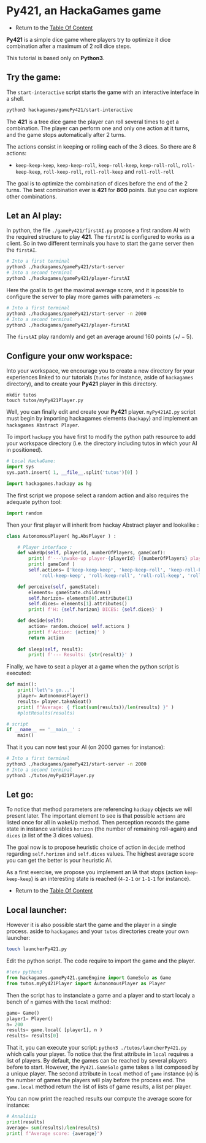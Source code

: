 # Py421, an HackaGames game

- Return to the [Table Of Content](toc.md)

**Py421** is a simple dice game where players try to optimize it dice combination after a maximum of 2 roll dice steps.

This tutorial is based only on **Python3**.

## Try the game:

The `start-interactive` script starts the game with an interactive interface in a shell.

```sh
python3 hackagames/gamePy421/start-interactive
```

The **421** is a tree dice game the player can roll several times to get a combination.
The player can perform one and only one action at it turns, and the game stops automatically after 2 turns.

The actions consist in keeping or rolling each of the 3 dices. So there are 8 actions:

- `keep-keep-keep`,  `keep-keep-roll`,  `keep-roll-keep`,  `keep-roll-roll`, `roll-keep-keep`,  `roll-keep-roll`,  `roll-roll-keep` and `roll-roll-roll`

The goal is to optimize the combination of dices before the end of the 2 turns.
The best combination ever is **421** for **800** points.
But you can explore other combinations.


## Let an AI play:

In python, the file `./gamePy421/firstAI.py` propose a first random AI with the required structure to play **421**.
The `firstAI` is configured to works as a client. So in two different terminals you have to start the game server then the `firstAI`.

```sh
# Into a first terminal
python3 ./hackagames/gamePy421/start-server
# Into a second terminal
python3 ./hackagames/gamePy421/player-firstAI
```

Here the goal is to get the maximal average score, and it is possible to configure the server to play more games with parameters `-n`:

```sh
# Into a first terminal
python3 ./hackagames/gamePy421/start-server -n 2000
# Into a second terminal
python3 ./hackagames/gamePy421/player-firstAI
```

The `firstAI` play randomly and get an average around $160$ points ($+/-5$).

## Configure your onw workspace:

Into your workspace, we encourage you to create a new directory for your experiences linked to our tutorials (`tutos` for instance, aside of `hackagames` directory),
and to create your **Py421** player in this directory.

```
mkdir tutos
touch tutos/myPy421Player.py
```

Well, you can finally edit and create your **Py421** player.
`myPy421AI.py` script must begin by importing hackagames elements (`hackapy`) and implement an `hackagames Abstract Player`.

To import `hackapy` you have first to modify the python path resource to add your workspace directory (i.e. the directory including tutos in which your AI in positioned).

```python
# Local HackaGame:
import sys
sys.path.insert( 1, __file__.split('tutos')[0] )

import hackagames.hackapy as hg
```

The first script we propose select a random action and also requires the adequate python tool:

```python
import random
```

Then your first player will inherit from hackay Abstract player and lookalike :

```python
class AutonomousPlayer( hg.AbsPlayer ) :

    # Player interface :
    def wakeUp(self, playerId, numberOfPlayers, gameConf):
        print( f'---\nwake-up player-{playerId} ({numberOfPlayers} players)')
        print( gameConf )
        self.actions= ['keep-keep-keep', 'keep-keep-roll', 'keep-roll-keep', 'keep-roll-roll',
            'roll-keep-keep', 'roll-keep-roll', 'roll-roll-keep', 'roll-roll-roll' ]

    def perceive(self, gameState):
        elements= gameState.children()
        self.horizon= elements[0].attribute(1)
        self.dices= elements[1].attributes()
        print( f'H: {self.horizon} DICES: {self.dices}' )

    def decide(self):
        action= random.choice( self.actions )
        print( f'Action: {action}' )
        return action
    
    def sleep(self, result):
        print( f'--- Results: {str(result)}' )
```

Finally, we have to seat a player at a game when the python script is executed:

```python
def main():
    print('let\'s go...')
    player= AutonomousPlayer()
    results= player.takeASeat()
    print( f"Average: { float(sum(results))/len(results) }" )
    #plotResults(results)

# script
if __name__ == '__main__' :
    main()
```

That it you can now test your AI (on 2000 games for instance): 

```sh
# Into a first terminal
python3 ./hackagames/gamePy421/start-server -n 2000
# Into a second terminal
python3 ./tutos/myPy421Player.py
```

## Let go:

To notice that method parameters are referencing `hackapy` objects we will present later.
The important element to see is that possible `actions` are listed once for all in wakeUp method.
Then perception records the game state in instance variables `horizon` (the number of remaining roll-again) and `dices` (a list of the 3 dices values).

The goal now is to propose heuristic choice of action in `decide` method regarding `self.horizon` and `self.dices` values.
The highest average score you can get the better is your heuristic AI.

As a first exercise, we propose you implement an IA that stops (action `keep-keep-keep`) is an interesting state is reached (`4-2-1` or `1-1-1` for instance).

- Return to the [Table Of Content](toc.md)

## Local launcher:

However it is also possible start the game and the player in a single process.
aside to `hackagames` and your `tutos` directories create your own launcher:

```sh
touch launcherPy421.py
```

Edit the python script. The code require to import the game and the player.

```python
#!env python3
from hackagames.gamePy421.gameEngine import GameSolo as Game
from tutos.myPy421Player import AutonomousPlayer as Player
```

Then the script has to instanciate a game and a player and to start localy a bench of `n` games with the `local` method:

```python
game= Game()
player1= Player()
n= 200
results= game.local( [player1], n )
results= results[0]
```

That it, you can execute your script: `python3 ./tutos/launcherPy421.py` which calls your player.
To notice that the first attribute in `local` requires a list of players.
By default, the games can be reached by several players before to start.
However, the `Py421.GameSolo` game takes a list composed by a unique player.
The second attribute in `local` method of `game` instance (`n`) is the number of games the players will play before the process end.
The `game.local` method return the list of lists of game results, a list per player.

You can now print the reached results our compute the average score for instance: 

```python
# Annalisis
print(results)
average= sum(results)/len(results)
print( f"Average score: {average}")
```
